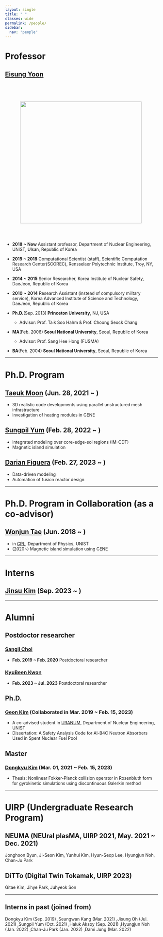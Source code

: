 ```yaml
---
layout: single
title: " "
classes: wide
permalink: /people/
sidebar:
  nav: "people"
---
```


# Professor

## <U>Eisung Yoon</U>
<!-- ![image-left](/assets/images/ESYoon-picture-20200712-square.jpg){: .align-left} -->
<img src="../assets/images/ESYoon-picture-20200712-square.jpg" align="left" hspace="50" vspace="60" width="400"/>

* **2018 ~ Now** Assistant professor, Department of Nuclear Engineering, UNIST, Ulsan, Republic of Korea
* **2015 ~ 2018** Computational Scientist (staff), Scientific Computation Research Center(SCOREC), Rensselaer Polytechnic Institute, Troy, NY, USA
* **2014 ~ 2015** Senior Researcher, Korea Institute of Nuclear Safety, DaeJeon, Republic of Korea
* **2010 ~ 2014** Research Assistant (instead of compulsory military service), Korea Advanced Institute of Science and Technology, DaeJeon, Republic of Korea

* **Ph.D.**(Sep. 2013) **Princeton University**, NJ, USA
    - Advisor: Prof. Taik Soo Hahm & Prof. Choong Seock Chang
* **MA**(Feb. 2006) **Seoul National University**,  Seoul, Republic of Korea
    - Advisor: Prof. Sang Hee Hong (FUSMA)
* **BA**(Feb. 2004) **Seoul National University**,  Seoul, Republic of Korea

---

# Ph.D. Program

## <U>Taeuk Moon</U> (Jun. 28, 2021 ~ )
* 3D realistic code developments using parallel unstructured mesh infrastructure
* Investigation of heating modules in GENE

## <U>Sungpil Yum</U> (Feb. 28, 2022 ~ )
* Integrated modeling over core-edge-sol regions (IM-CDT)
* Magnetic island simulation

## <U>Darian Figuera</U> (Feb. 27, 2023 ~ )
* Data-driven modeling
* Automation of fusion reactor design

----

# Ph.D. Program in Collaboration (as a co-advisor)

## <U>Wonjun Tae</U> (Jun. 2018 ~ )
* in [CPL](http://cpl.unist.ac.kr/), Department of Physics, UNIST
* (2020~) Magnetic island simulation using GENE

----

# Interns

## <U>Jinsu Kim</U> (Sep. 2023 ~ )

----

# Alumni

## Postdoctor researcher
### <U>Sangil Choi</U>
* **Feb. 2019 ~ Feb. 2020** Postdoctoral researcher

### <U>KyuBeen Kwon</U>
* **Feb. 2023 ~ Jul. 2023** Postdoctoral researcher

## Ph.D.
### <U>Geon Kim</U> (Collaborated in Mar. 2019 ~ Feb. 15, 2023)
* A co-advised student in [URANUM](https://sites.google.com/view/uranum), Department of Nuclear Engineering, UNIST
* Dissertation: A Safety Analysis Code for Al-B4C Neutron Absorbers Used in Spent Nuclear Fuel Pool

## Master
### <U>Dongkyu Kim</U> (Mar. 01, 2021 ~ Feb. 15, 2023)
* Thesis: Nonlinear Fokker-Planck collision operator in Rosenbluth form for gyrokinetic simulations using discontinuous Galerkin method

----

# UIRP (Undergraduate Research Program)

## NEUMA (NEUral plasMA, UIRP 2021, May. 2021 ~ Dec. 2021)
Jonghoon Byun, Ji-Seon Kim, Yunhui Kim, Hyun-Seop Lee, Hyungjun Noh, Chan-Ju Park

## DiTTo (Digital Twin Tokamak, UIRP 2023)
Gitae Kim, Jihye Park, Juhyeok Son

----

## Interns in past (joined from)

Dongkyu Kim (Sep. 2019)
,Seungwan Kang (Mar. 2021)
,Jisung Oh (Jul. 2021)
,Sungpil Yum (Oct. 2021)
,Haluk Aksoy (Sep. 2021)
,Hyungjun Noh (Jan. 2022)
,Chan-Ju Park (Jan. 2022)
,Dami Jung (Mar. 2022)
